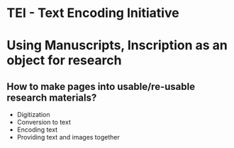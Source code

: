 # TEI - Text Encoding Initiative

# Using Manuscripts, Inscription as an object for research
## How to make pages into usable/re-usable research materials?
- Digitization
- Conversion to text
- Encoding text
- Providing text and images together
